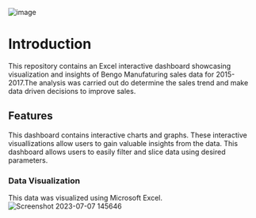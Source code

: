 ![image](https://github.com/Adesewafunmi/Microsoft-Excel-Project/assets/138725475/da492e8f-b58b-4996-a94e-2232bd5d2cf7)

# Introduction
This repository contains an Excel interactive dashboard showcasing visualization and insights of Bengo Manufaturing sales data for 2015-2017.The analysis was carried out do determine the sales trend and make data driven decisions to improve sales.
## Features
This dashboard contains interactive charts and graphs. These interactive visuallizations allow users to gain valuable insights from the data.
This dashboard allows users to easily filter and slice data using desired parameters.
### Data Visualization
This data was visualized using Microsoft Excel.
![Screenshot 2023-07-07 145646](https://github.com/Adesewafunmi/Microsoft-Excel-Project/assets/138725475/e13d895d-b738-49d3-9643-2b0644e62471)
